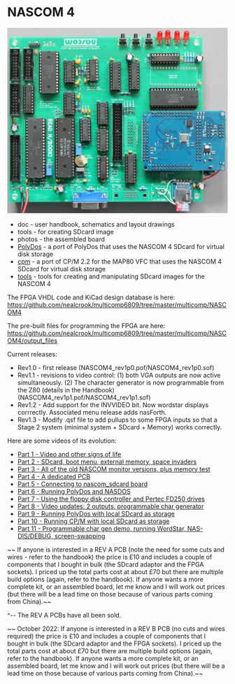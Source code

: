 # NASCOM 4

![n4_assembled.jpg](photos/n4_assembled.jpg?raw=true "NASCOM 4 assembled")

* doc - user handbook, schematics and layout drawings
* tools - for creating SDcard image
* photos - the assembled board
* [PolyDos](PolyDos/README.md) - a port of PolyDos that uses the NASCOM 4 SDcard for virtual disk storage
* [cpm](cpm/README.md) - a port of CP/M 2.2 for the MAP80 VFC that uses the NASCOM 4 SDcard for virtual disk storage
* [tools](tools/README.md) - tools for creating and manipulating SDcard images for the NASCOM 4

The FPGA VHDL code and KiCad design database is here: https://github.com/nealcrook/multicomp6809/tree/master/multicomp/NASCOM4

The pre-built files for programming the FPGA are here: https://github.com/nealcrook/multicomp6809/tree/master/multicomp/NASCOM4/output_files

Current releases:

* Rev1.0 - first release (NASCOM4_rev1p0.pof/NASCOM4_rev1p0.sof)
* Rev1.1 - revisions to video control: (1) both VGA outputs are now active simultaneously. (2) The character generator is now programmable from the Z80 (details in the Handbook) (NASCOM4_rev1p1.pof/NASCOM4_rev1p1.sof)
* Rev1.2 - Add support for the INVVIDEO bit. Now wordstar displays corrrectly. Associated menu release adds nasForth.
* Rev1.3 - Modify .qsf file to add pullups to some FPGA inputs so that a Stage 2 system (minimal system + SDcard + Memory) works correctly.

Here are some videos of its evolution:

* [Part 1 - Video and other signs of life](https://youtu.be/_JwadOlg9jQ)
* [Part 2 - SDcard, boot menu, external memory, space invaders](https://youtu.be/p-a7hTUv8oo)
* [Part 3 - All of the old NASCOM monitor versions, plus memory test](https://youtu.be/0gcDnrQdldA)
* [Part 4 - A dedicated PCB](https://youtu.be/sYSOiYh90dM)
* [Part 5 - Connecting to nascom_sdcard board](https://youtu.be/8UQ8GHryUmE)
* [Part 6 - Running PolyDos and NASDOS](https://youtu.be/HzWPA__F-GE)
* [Part 7 - Using the floppy disk controller and Pertec FD250 drives](https://youtu.be/_6AczylQKXc)
* [Part 8 - Video updates: 2 outputs, programmable char generator](https://www.youtube.com/watch?v=ojr-Wo8GfHs)
* [Part 9 - Running PolyDos with local SDcard as storage](https://www.youtube.com/watch?v=Y3ZjsAyj-rs)
* [Part 10 - Running CP/M with local SDcard as storage](https://www.youtube.com/watch?v=TrpH2eu6iEs)
* [Part 11 - Programmable char gen demo, running WordStar, NAS-DIS/DEBUG, screen-swapping](https://www.youtube.com/watch?v=_7C4XY207Gc)


~~ If anyone is interested in a REV A PCB (note the need for some cuts and wires - refer to the handbook) the price is £10 and includes a couple of components that I bought in bulk (the SDcard adaptor and the FPGA sockets). I priced up the total parts cost at about £70 but there are multiple build options (again, refer to the handbook). If anyone wants a more complete kit, or an assembled board, let me know and I will work out prices (but there will be a lead time on those because of various parts coming from China).~~

^-- The REV A PCBs have all been sold.

~~ October 2022: If anyone is interested in a REV B PCB (no cuts and wires required) the price is £10 and includes a couple of components that I bought in bulk (the SDcard adaptor and the FPGA sockets). I priced up the total parts cost at about £70 but there are multiple build options (again, refer to the handbook). If anyone wants a more complete kit, or an assembled board, let me know and I will work out prices (but there will be a lead time on those because of various parts coming from China).~~
